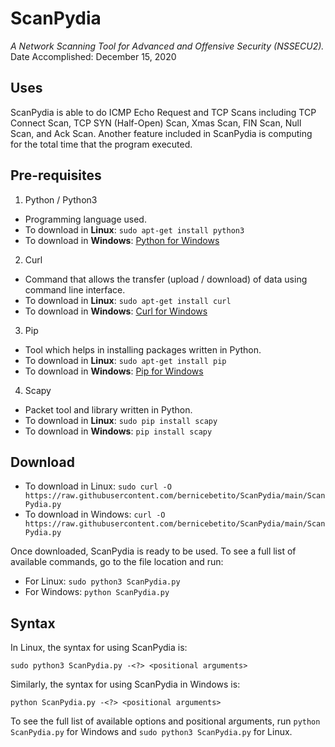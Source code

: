 # ScanPydia
_A Network Scanning Tool for Advanced and Offensive Security (NSSECU2)._\
Date Accomplished: December 15, 2020

## Uses
ScanPydia is able to do ICMP Echo Request and TCP Scans including TCP Connect Scan, TCP SYN (Half-Open) Scan, Xmas Scan, FIN Scan, Null Scan, and Ack Scan. Another feature included in ScanPydia is computing for the total time that the program executed.

## Pre-requisites
1. Python / Python3
  * Programming language used.
  * To download in **Linux**: `sudo apt-get install python3`
  * To download in **Windows**: [Python for Windows](https://www.python.org/downloads/windows/)
2. Curl
  * Command that allows the transfer (upload / download) of data using command line interface.
  * To download in **Linux**: `sudo apt-get install curl`
  * To download in **Windows**: [Curl for Windows](https://curl.se/windows/)
3. Pip
  * Tool which helps in installing packages written in Python.
  * To download in **Linux**: `sudo apt-get install pip`
  * To download in **Windows**: [Pip for Windows](https://pip.pypa.io/en/stable/installation/)
4. Scapy
  * Packet tool and library written in Python.
  * To download in **Linux**: `sudo pip install scapy`
  * To download in **Windows**: `pip install scapy`

## Download
* To download in Linux:
``` sudo curl -O https://raw.githubusercontent.com/bernicebetito/ScanPydia/main/ScanPydia.py ```
* To download in Windows:
``` curl -O https://raw.githubusercontent.com/bernicebetito/ScanPydia/main/ScanPydia.py ```

Once downloaded, ScanPydia is ready to be used. To see a full list of available commands, go to the file location and run:
- For Linux: `sudo python3 ScanPydia.py`
- For Windows: `python ScanPydia.py`

## Syntax
In Linux, the syntax for using ScanPydia is:
```
sudo python3 ScanPydia.py -<?> <positional arguments>
```

Similarly, the syntax for using ScanPydia in Windows is:
```
python ScanPydia.py -<?> <positional arguments>
```

To see the full list of available options and positional arguments, run `python ScanPydia.py` for Windows and `sudo python3 ScanPydia.py` for Linux.
